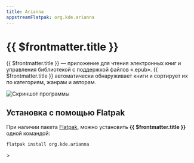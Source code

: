 ```yaml
---
title: Arianna
appstreamFlatpak: org.kde.arianna
---
```

# {{ $frontmatter.title }}

{{ $frontmatter.title }} — приложение для чтения электронных книг и управления библиотекой с поддержкой файлов «.epub». {{ $frontmatter.title }} автоматически обнаруживает книги и сортирует их по категориям, жанрам и авторам.

![Скриншот программы](https://cdn.kde.org/screenshots/arianna/library-view.png)
## Установка с помощью Flatpak

При наличии пакета [Flatpak](/flatpak), можно установить **{{ $frontmatter.title }}** одной командой:
```shell
flatpak install org.kde.arianna
```

<!--@include: ../../parts/install/software-flatpak.md-->>

